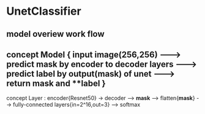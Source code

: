 # UnetClassifier
model overiew work flow
------------------------------------------------------------------------------------------------------------------------------------
concept Model { input image(256,256) ---> predict **mask** by encoder to decoder layers ---> predict **label** by output(mask) of unet ---> return **mask** and **label }
-------------------------------------------------------------------------------------------------------------------------------------                   
concept Layer : encoder{Resnet50} -> decoder --> **mask** --> flatten{**mask**} --> fully-connected layers{in=2^16,out=3} --> softmax
